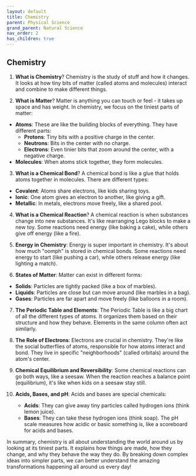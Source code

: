```yaml
---
layout: default
title: Chemistry
parent: Physical Science
grand_parent: Natural Science
nav_order: 2
has_children: true
---
```


## Chemistry

1. **What is Chemistry**? Chemistry is the study of stuff and how it changes. It looks at how tiny bits of matter (called atoms and molecules) interact and combine to make different things.

2. **What is Matter**? Matter is anything you can touch or feel - it takes up space and has weight. In chemistry, we focus on the tiniest parts of matter:
- **Atoms**: These are like the building blocks of everything. They have different parts:
  - **Protons**: Tiny bits with a positive charge in the center.
  - **Neutrons**: Bits in the center with no charge.
  - **Electrons**: Even tinier bits that zoom around the center, with a negative charge.
- **Molecules**: When atoms stick together, they form molecules.

3. **What is a Chemical Bond**? A chemical bond is like a glue that holds atoms together in molecules. There are different types:
- **Covalent**: Atoms share electrons, like kids sharing toys.
- **Ionic**: One atom gives an electron to another, like giving a gift.
- **Metallic**: In metals, electrons move freely, like a shared pool.

4. **What is a Chemical Reaction**? A chemical reaction is when substances change into new substances. It's like rearranging Lego blocks to make a new toy. Some reactions need energy (like baking a cake), while others give off energy (like a fire).

5. **Energy in Chemistry**: Energy is super important in chemistry. It's about how much "oomph" is stored in chemical bonds. Some reactions need energy to start (like pushing a car), while others release energy (like lighting a match).

6. **States of Matter**: Matter can exist in different forms:
- **Solids**: Particles are tightly packed (like a box of marbles).
- **Liquids**: Particles are close but can move around (like marbles in a bag).
- **Gases**: Particles are far apart and move freely (like balloons in a room).

7. **The Periodic Table and Elements**: The Periodic Table is like a big chart of all the different types of atoms. It organizes them based on their structure and how they behave. Elements in the same column often act similarly.

8. **The Role of Electrons**: Electrons are crucial in chemistry. They're like the social butterflies of atoms, responsible for how atoms interact and bond. They live in specific "neighborhoods" (called orbitals) around the atom's center.

9. **Chemical Equilibrium and Reversibility**: Some chemical reactions can go both ways, like a seesaw. When the reaction reaches a balance point (equilibrium), it's like when kids on a seesaw stay still.

10. **Acids, Bases, and pH**: Acids and bases are special chemicals:
    - **Acids**: They can give away tiny particles called hydrogen ions (think lemon juice).
    - **Bases**: They can take these hydrogen ions (think soap).
The pH scale measures how acidic or basic something is, like a scoreboard for acids and bases.

In summary, chemistry is all about understanding the world around us by looking at its tiniest parts. It explains how things are made, how they change, and why they behave the way they do. By breaking down complex ideas into simpler parts, we can better understand the amazing transformations happening all around us every day!
